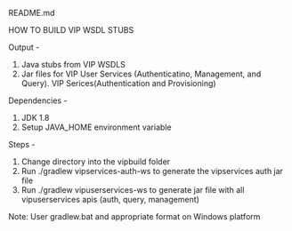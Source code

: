 README.md

HOW TO BUILD VIP WSDL STUBS

Output -

1. Java stubs from VIP WSDLS
2. Jar files for VIP User Services (Authenticatino, Management, and Query). VIP Serices(Authentication and Provisioning)

Dependencies - 

1. JDK 1.8
2. Setup JAVA_HOME environment variable

Steps - 

1. Change directory into the vipbuild folder
2. Run ./gradlew vipservices-auth-ws to generate the vipservices auth jar file
4. Run ./gradlew vipuserservices-ws to generate jar file with all vipuserservices apis (auth, query, management)

Note: User gradlew.bat and appropriate format on Windows platform
